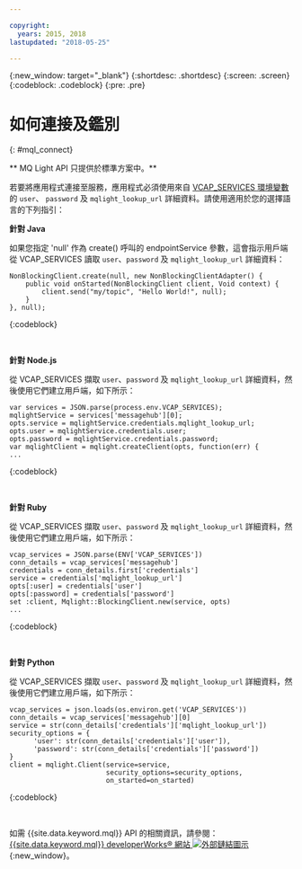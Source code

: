 ```yaml
---

copyright:
  years: 2015, 2018
lastupdated: "2018-05-25"

---
```


{:new_window: target="_blank"}
{:shortdesc: .shortdesc}
{:screen: .screen}
{:codeblock: .codeblock}
{:pre: .pre}

# 如何連接及鑑別
{: #mql_connect}

** MQ Light API 只提供於標準方案中。**
<br/>

若要將應用程式連接至服務，應用程式必須使用來自 [VCAP_SERVICES 環境變數](/docs/services/EventStreams/eventstreams127.html)的 <code>user</code>、
<code>password</code> 及 <code>mqlight_lookup_url</code> 詳細資料。請使用適用於您的選擇語言的下列指引：



**針對 Java**

如果您指定 'null' 作為 create() 呼叫的 endpointService 參數，這會指示用戶端從 VCAP_SERVICES 讀取 <code>user</code>、<code>password</code> 及
<code>mqlight_lookup_url</code> 詳細資料：



<pre>
<code>NonBlockingClient.create(null, new NonBlockingClientAdapter<Void>() {
    public void onStarted(NonBlockingClient client, Void context) {
        client.send("my/topic", "Hello World!", null);
    }
}, null);</code>
</pre>
{:codeblock}

<br>

**針對 Node.js**

從 VCAP_SERVICES 擷取 <code>user</code>、<code>password</code> 及
<code>mqlight_lookup_url</code> 詳細資料，然後使用它們建立用戶端，如下所示：



<pre>
<code>var services = JSON.parse(process.env.VCAP_SERVICES);
mqlightService = services['messagehub'][0];
opts.service = mqlightService.credentials.mqlight_lookup_url;
opts.user = mqlightService.credentials.user;
opts.password = mqlightService.credentials.password;
var mqlightClient = mqlight.createClient(opts, function(err) {
...</code>
</pre>
{:codeblock}

<br>

**針對 Ruby**

從 VCAP_SERVICES 擷取 <code>user</code>、<code>password</code> 及
<code>mqlight_lookup_url</code> 詳細資料，然後使用它們建立用戶端，如下所示：

<pre>
<code>vcap_services = JSON.parse(ENV['VCAP_SERVICES'])
conn_details = vcap_services['messagehub']
credentials = conn_details.first['credentials']
service = credentials['mqlight_lookup_url']
opts[:user] = credentials['user']
opts[:password] = credentials['password']
set :client, Mqlight::BlockingClient.new(service, opts)
...</code>
</pre>
{:codeblock}

<br>

**針對 Python**

從 VCAP_SERVICES 擷取 <code>user</code>、<code>password</code> 及
<code>mqlight_lookup_url</code> 詳細資料，然後使用它們建立用戶端，如下所示：

<pre>
<code>vcap_services = json.loads(os.environ.get('VCAP_SERVICES'))
conn_details = vcap_services['messagehub'][0]
service = str(conn_details['credentials']['mqlight_lookup_url'])
security_options = {
      'user': str(conn_details['credentials']['user']),
      'password': str(conn_details['credentials']['password'])
}
client = mqlight.Client(service=service, 
                        security_options=security_options,
                        on_started=on_started)</code>
</pre>
{:codeblock}

<br>

如需 {{site.data.keyword.mql}} API 的相關資訊，請參閱：[{{site.data.keyword.mql}} developerWorks&reg; 網站 ![外部鏈結圖示](../../icons/launch-glyph.svg "外部鏈結圖示")](https://developer.ibm.com/messaging/mq-light/){:new_window}。
